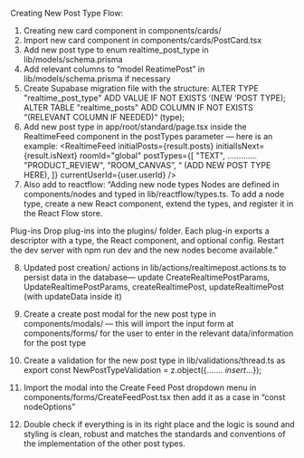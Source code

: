 Creating New Post Type Flow:

1. Creating new card component in components/cards/
2. Import new card component in components/cards/PostCard.tsx
3. Add new post type to enum realtime_post_type in lib/models/schema.prisma
4. Add relevant columns to “model ReatimePost” in lib/models/schema.prisma if necessary 
5. Create Supabase migration file with the structure: 
ALTER TYPE "realtime_post_type" ADD VALUE IF NOT EXISTS ‘(NEW ‘POST TYPE);
ALTER TABLE "realtime_posts" ADD COLUMN IF NOT EXISTS “(RELEVANT COLUMN IF NEEDED)“ (type);
6. Add new post type in app/root/standard/page.tsx inside the RealtimeFeed component in the postTypes parameter — here is an example:  <RealtimeFeed
          initialPosts={result.posts}
          initialIsNext={result.isNext}
          roomId="global"
          postTypes={[
            "TEXT",
	………….
            "PRODUCT_REVIEW",
            "ROOM_CANVAS”,
	“ (ADD NEW POST TYPE HERE),
          ]}
          currentUserId={user.userId}
        />
7. Also add to reactflow: “Adding new node types
Nodes are defined in components/nodes and typed in lib/reactflow/types.ts. To add a node type, create a new React component, extend the types, and register it in the React Flow store.

Plug-ins
Drop plug-ins into the plugins/ folder. Each plug-in exports a descriptor with a type, the React component, and optional config. Restart the dev server with npm run dev and the new nodes become available.”

8. Updated post creation/ actions in lib/actions/realtimepost.actions.ts to persist data in the database— update CreateRealtimePostParams, UpdateRealtimePostParams, createRealtimePost, updateRealtimePost (with updateData inside it)

9. Create a create post modal for the new post type in components/modals/ — this will import the input form at components/forms/ for the user to enter in the relevant data/information for the post type 

10. Create a validation for the new post type in lib/validations/thread.ts as export const NewPostTypeValidation = z.object({……. *insert*…});

11. Import the modal into the Create Feed Post dropdown menu in components/forms/CreateFeedPost.tsx then add it as a case in “const nodeOptions”

12. Double check if everything is in its right place and the logic is sound and styling is clean, robust and matches the standards and conventions of the implementation of the other post types.
